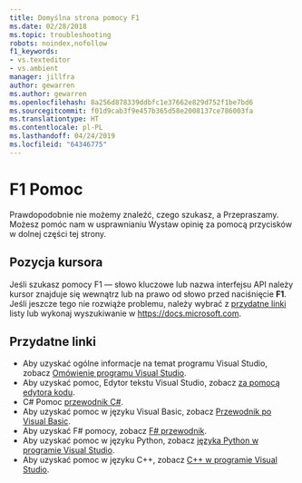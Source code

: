 ```yaml
---
title: Domyślna strona pomocy F1
ms.date: 02/28/2018
ms.topic: troubleshooting
robots: noindex,nofollow
f1_keywords:
- vs.texteditor
- vs.ambient
manager: jillfra
author: gewarren
ms.author: gewarren
ms.openlocfilehash: 8a256d878339ddbfc1e37662e829d752f1be7bd6
ms.sourcegitcommit: f01d9cab3f9e457b365d58e2008137ce786003fa
ms.translationtype: HT
ms.contentlocale: pl-PL
ms.lasthandoff: 04/24/2019
ms.locfileid: "64346775"
---
```

# <a name="f1-help"></a>F1 Pomoc

Prawdopodobnie nie możemy znaleźć, czego szukasz, a Przepraszamy. Możesz pomóc nam w usprawnianiu Wystaw opinię za pomocą przycisków w dolnej części tej strony.

## <a name="cursor-position"></a>Pozycja kursora

Jeśli szukasz pomocy F1 — słowo kluczowe lub nazwa interfejsu API należy kursor znajduje się wewnątrz lub na prawo od słowo przed naciśnięcie **F1**. Jeśli jeszcze tego nie rozwiąże problemu, należy wybrać z [przydatne linki](#useful-links) listy lub wykonaj wyszukiwanie w https://docs.microsoft.com.

## <a name="useful-links"></a>Przydatne linki

- Aby uzyskać ogólne informacje na temat programu Visual Studio, zobacz [Omówienie programu Visual Studio](../../get-started/visual-studio-ide.md).
- Aby uzyskać pomoc, Edytor tekstu Visual Studio, zobacz [za pomocą edytora kodu](../../ide/writing-code-in-the-code-and-text-editor.md).
- C# Pomoc [przewodnik C#](/dotnet/csharp/index).
- Aby uzyskać pomoc w języku Visual Basic, zobacz [Przewodnik po Visual Basic](/dotnet/visual-basic/).
- Aby uzyskać F# pomocy, zobacz [ F# przewodnik](/dotnet/fsharp/).
- Aby uzyskać pomoc w języku Python, zobacz [języka Python w programie Visual Studio](../../python/overview-of-python-tools-for-visual-studio.md).
- Aby uzyskać pomoc w języku C++, zobacz [C++ w programie Visual Studio](/cpp/visual-cpp-in-visual-studio).
